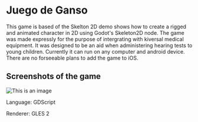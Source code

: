 # Juego de Ganso

This game is based of the Skelton 2D demo shows how to create a rigged and animated character in 2D using
Godot's Skeleton2D node. The game was made expressly for the purpose of intergrating with kiversal medical equipment. It was designed to be an aid when administering hearing tests to young children. Currently it can run on any computer and android device. There are no forseeable plans to add the game to iOS.

## Screenshots of the game
![This is an image]("https://github.com/aidan4th/juego-de-ganso/blob/master/screenshots/Screenshot.png?raw=true")

Language: GDScript

Renderer: GLES 2
